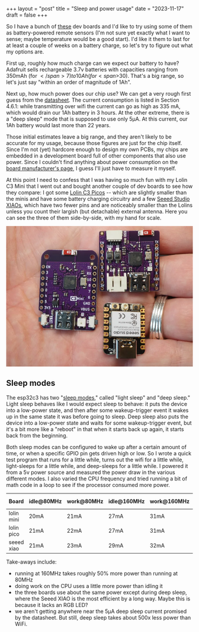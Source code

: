 +++
layout = "post"
title = "Sleep and power usage"
date = "2023-11-17"
draft = false
+++

So I have a bunch of [these](https://www.wemos.cc/en/latest/c3/c3_mini.html) dev boards and
I'd like to try using some of them as battery-powered remote sensors
(I'm not sure yet exactly what I want to sense; maybe temperature would be a good start).
I'd like it them to last for at least a couple of weeks on a battery charge, so let's try to
figure out what my options are.

First up, roughly how much charge can we expect our battery to have? Adafruit sells rechargeable 3.7v batteries with capacities
ranging from 350mAh (for <span>$</span>7) to 10Ah (for <span>$</span>30). That's a big range, so let's just say "within an order of magnitude of 1Ah".

Next up, how much power does our chip use? We can get a very rough first guess
from the [datasheet](https://www.espressif.com/sites/default/files/documentation/esp32-c3_datasheet_en.pdf).
The current consumption is listed in Section 4.6.1:
while transmitting over wifi the current can go as high as 335 mA, which would
drain our 1Ah battery in 3 hours. At the other extreme, there is a "deep sleep"
mode that is supposed to use only 5µA. At this current, our 1Ah battery would
last more than 22 years.

Those initial estimates leave a big range, and they aren't likely to be accurate
for my usage, because those figures are just for the chip itself. Since I'm
not (yet) hardcore enough to design my own PCBs, my chips are embedded in a
development board full of other components that also use power. Since I couldn't
find anything about power consumption on the [board manufacturer's page](https://www.wemos.cc/en/latest/c3/c3_mini.html),
I guess I'll just have to measure it myself.

At this point I need to confess that I was having so much fun with my Lolin C3 Mini that I went
out and bought another couple of dev boards to see how they compare: I got some
[Lolin C3 Picos](https://www.wemos.cc/en/latest/c3/c3_pico.html) -- which are slightly
smaller than the minis and have some battery charging circuitry and a few
[Seeed Studio XIAOs](https://www.seeedstudio.com/Seeed-XIAO-ESP32C3-p-5431.html), which have
two fewer pins and are noticeably smaller than the Lolins unless you count their largish (but detachable)
external antenna. Here you can see the three of them side-by-side, with my hand for scale.

![Lolin C3 mini, Lolin C3 pico, and Seeed Studio XIAO](three-boards.webp)

## Sleep modes

The esp32c3 has two "[sleep modes](https://docs.espressif.com/projects/esp-idf/en/latest/esp32c3/api-reference/system/sleep_modes.html#sleep-modes),"
called "light sleep" and "deep sleep." Light sleep behaves like I would expect
sleep to behave: it puts the device into a low-power state, and then after some
wakeup-trigger event it wakes up in the same state it was before going to sleep.
Deep sleep also puts the device into a low-power state and waits for some wakeup-trigger
event, but it's a bit more like a "reboot" in that when it starts back up again,
it starts back from the beginning.

Both sleep modes can be configured to wake up after a certain amount of time,
or when a specific GPIO pin gets driven high or low. So I wrote a quick test program
that runs for a little while, turns out the wifi for a little while, light-sleeps
for a little while, and deep-sleeps for a little while. I powered it from a 5v power
source and measured the power draw in the various different modes. I also varied
the CPU frequency and tried running a bit of math code in a loop to see if the
processor consumed more power.

| Board | idle@80MHz | work@80MHz | idle@160MHz | work@160MHz | wifi | light sleep | deep sleep |
| ---   | ---        | ---        | ---         | ---         | ---  | ---         | ---        |
| lolin mini | 20mA  | 21mA       | 27mA        | 31mA        | 101mA | 2.4mA      | 400µA      |
| lolin pico | 21mA  | 22mA       | 27mA        | 31mA        | 100mA | 2.6mA      | 437µA      |
| seeed xiao | 21mA  | 23mA       | 29mA        | 32mA        | 102mA | 2.5mA      | 175µA      |

Take-aways include:
- running at 160MHz takes roughly 50% more power than running at 80MHz
- doing work on the CPU uses a little more power than idling it
- the three boards use about the same power except during deep sleep, where the Seeed XIAO is the most
  efficient by a long way. Maybe this is because it lacks an RGB LED?
- we aren't getting anywhere near the 5µA deep sleep current promised by the datasheet. But still,
  deep sleep takes about 500x less power than WiFi.
